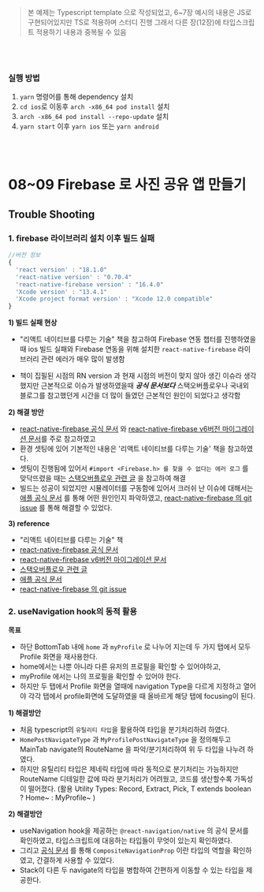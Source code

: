 > 본 예제는 Typescript template 으로 작성되었고, 6~7장 예시의 내용은 JS로 구현되어있지만 TS로 적용하며 스터디 진행
> 그래서 다른 장(12장)에 타입스크립트 적용하기 내용과 중복될 수 있음

<br/>

<br/>

### 실행 방법

1. `yarn` 명령어를 통해 dependency 설치
2. `cd ios`로 이동후 `arch -x86_64 pod install` 설치
3. `arch -x86_64 pod install --repo-update` 설치
4. `yarn start` 이후 `yarn ios` 또는 `yarn android`

<br/>
<br/>

# 08~09 Firebase 로 사진 공유 앱 만들기

## Trouble Shooting

### 1. firebase 라이브러리 설치 이후 빌드 실패

```jsx
//버전 정보
{
  'react version' : "18.1.0"
  'react-native version' : "0.70.4"
  'react-native-firebase version' : "16.4.0"
  'Xcode version' : "13.4.1"
  'Xcode project format version' : "Xcode 12.0 compatible"
}
```

**1) 빌드 실패 현상**

- "리액트 네이티브를 다루는 기술" 책을 참고하여 Firebase 연동 챕터를 진행하였을 때 ios 빌드 실패와
  Firebase 연동을 위해 설치한 `react-native-firebase` 라이브러리 관련 에러가 매우 많이 발생함

- 책이 집필된 시점의 RN version 과 현재 시점의 버전이 맞지 않아 생긴 이슈라 생각했지만 근본적으로 이슈가 발생하였을때 **_공식 문서보다_** 스택오버플로우나 국내외 블로그를 참고했던게 시간을 더 많이 들였던 근본적인 원인이 되었다고 생각함

**2) 해결 방안**

- [react-native-firebase 공식 문서](https://rnfirebase.io/) 와 [react-native-firebase v6버전 마이그레이션 문서](https://rnfirebase.io/migrating-to-v6)를 주로 참고하였고
- 환경 셋팅에 있어 기본적인 내용은 '리액트 네이티브를 다루는 기술' 책을 참고하였다.
- 셋팅이 진행됨에 있어서 `#import <Firebase.h> 를 찾을 수 없다는 에러 로그` 를 맞닥뜨렸을 때는 [스택오버플로우 관련 글](https://stackoverflow.com/questions/63771070/use-of-undeclared-identifier-firapp) 을 참고하여 해결
- 빌드는 성공이 되었지만 시뮬레이터를 구동함에 있어서 크러쉬 난 이슈에 대해서는 [애플 공식 문서](https://developer.apple.com/documentation/xcode/understanding-the-exception-types-in-a-crash-report#EXCCRASH-SIGABRT) 를 통해 어떤 원인인지 파악하였고, [react-native-firebase 의 git issue](https://github.com/invertase/react-native-firebase/issues/247#issuecomment-315131432) 를 통해 해결할 수 있었다.

**3) reference**

- "리액트 네이티브를 다루는 기술" 책
- [react-native-firebase 공식 문서](https://rnfirebase.io/)
- [react-native-firebase v6버전 마이그레이션 문서](https://rnfirebase.io/migrating-to-v6)
- [스택오버플로우 관련 글](https://stackoverflow.com/questions/63771070/use-of-undeclared-identifier-firapp)
- [애플 공식 문서](https://developer.apple.com/documentation/xcode/understanding-the-exception-types-in-a-crash-report#EXCCRASH-SIGABRT)
- [react-native-firebase 의 git issue](https://github.com/invertase/react-native-firebase/issues/247#issuecomment-315131432)

### 2. useNavigation hook의 동적 활용

**목표**

- 하단 BottomTab 내에 `home` 과 `myProfile` 로 나누어 지는데 두 가지 탭에서 모두
  Profile 화면을 재사용한다.
- home에서는 나뿐 아니라 다른 유저의 프로필을 확인할 수 있어야하고,
- myProfile 에서는 나의 프로필을 확인할 수 있어야 한다.
- 하지만 두 탭에서 Profile 화면을 열때에 navigation Type을 다르게 지정하고 열어야 각각 탭에서 profile화면에 도달하였을 때 올바르게 해당 탭에 focusing이 된다.

**1) 해결방안**

- 처음 typescript의 `유틸리티 타입`을 활용하여 타입을 분기처리하려 하였다.
- `HomePostNavigateType` 과 `MyProfilePostNavigateType` 을 정의해두고 MainTab navigate의 RouteName 을 파악/분기처리하여 위 두 타입을 나누려 하였다.
- 하지만 유틸리티 타입은 제네릭 타입에 따라 동적으로 분기처리는 가능하지만 RouteName 디테일한 값에 따라 분기처리가 어려웠고, 코드를 생산할수록 가독성이 떨어졌다.
  (활용 Utility Types: Record, Extract, Pick, T extends boolean ? Home~ : MyProfile~ )

**2) 해결방안**

- useNavigation hook을 제공하는 `@react-navigation/native` 의 공식 문서를 확인하였고,
  타입스크립트에 대응하는 타입들이 무엇이 있는지 확인하였다.
- 그리고 [공식 문서](https://reactnavigation.org/docs/typescript/#organizing-types) 를 통해 `CompositeNavigationProp` 이란 타입의 역할을 확인하였고, 간결하게 사용할 수 있었다.
- Stack이 다른 두 navigate의 타입을 병합하여 간편하게 이동할 수 있는 타입을 제공한다.
